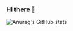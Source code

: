### Hi there 👋


![Anurag's GitHub stats](https://github-readme-stats.vercel.app/api?username=aliatillaydemir&show_icons=true&theme=radical)









<!--
**aliatillaydemir/aliatillaydemir** is a ✨ _special_ ✨ repository because its `README.md` (this file) appears on your GitHub profile.

Here are some ideas to get you started:

- 🔭 I’m currently working on ...
- 🌱 I’m currently learning ...
- 👯 I’m looking to collaborate on ...
- 🤔 I’m looking for help with ...
- 💬 Ask me about ...
- 📫 How to reach me: ...
- 😄 Pronouns: ...
- ⚡ Fun fact: ...
-->
